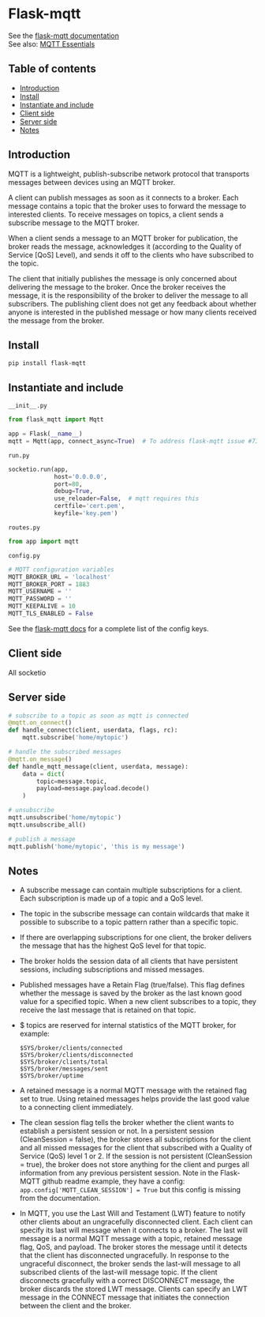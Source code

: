 # Flask-mqtt

See the [flask-mqtt documentation](https://flask-mqtt.readthedocs.io/en/latest/api/index.html)  
See also: [MQTT Essentials](https://www.hivemq.com/blog/mqtt-essentials-part-4-mqtt-publish-subscribe-unsubscribe/)

## Table of contents

<!-- toc -->

- [Introduction](#introduction)
- [Install](#install)
- [Instantiate and include](#instantiate-and-include)
- [Client side](#client-side)
- [Server side](#server-side)
- [Notes](#notes)

<!-- tocstop -->

## Introduction

MQTT is a lightweight, publish-subscribe network protocol that transports messages between devices using an MQTT broker.

A client can publish messages as soon as it connects to a broker. Each message contains a topic that the broker uses to forward the message to interested clients. To receive messages on topics, a client sends a subscribe message to the MQTT broker.

When a client sends a message to an MQTT broker for publication, the broker reads the message, acknowledges it (according to the Quality of Service [QoS] Level), and sends it off to the clients who have subscribed to the topic.

The client that initially publishes the message is only concerned about delivering the message to the broker. Once the broker receives the message, it is the responsibility of the broker to deliver the message to all subscribers. The publishing client does not get any feedback about whether anyone is interested in the published message or how many clients received the message from the broker.

## Install

```
pip install flask-mqtt
```

## Instantiate and include

`__init__.py`
```python
from flask_mqtt import Mqtt

app = Flask(__name__)
mqtt = Mqtt(app, connect_async=True)  # To address flask-mqtt issue #73
```

`run.py`
```python
socketio.run(app,
             host='0.0.0.0',
             port=80,
             debug=True,
             use_reloader=False,  # mqtt requires this
             certfile='cert.pem',
             keyfile='key.pem')
```

`routes.py`
```python
from app import mqtt
```

`config.py`
```python
# MQTT configuration variables
MQTT_BROKER_URL = 'localhost'
MQTT_BROKER_PORT = 1883
MQTT_USERNAME = ''
MQTT_PASSWORD = ''
MQTT_KEEPALIVE = 10
MQTT_TLS_ENABLED = False
```

See the [flask-mqtt docs](https://flask-mqtt.readthedocs.io/en/latest/configuration.html#configuration-keys) for a complete list of the config keys.

## Client side

All socketio

## Server side

```python
# subscribe to a topic as soon as mqtt is connected
@mqtt.on_connect()
def handle_connect(client, userdata, flags, rc):
    mqtt.subscribe('home/mytopic')

# handle the subscribed messages
@mqtt.on_message()
def handle_mqtt_message(client, userdata, message):
    data = dict(
        topic=message.topic,
        payload=message.payload.decode()
    )

# unsubscribe
mqtt.unsubscribe('home/mytopic')
mqtt.unsubscribe_all()

# publish a message
mqtt.publish('home/mytopic', 'this is my message')
```

## Notes

- A subscribe message can contain multiple subscriptions for a client. Each subscription is made up of a topic and a QoS level.

- The topic in the subscribe message can contain wildcards that make it possible to subscribe to a topic pattern rather than a specific topic.

- If there are overlapping subscriptions for one client, the broker delivers the message that has the highest QoS level for that topic.

-  The broker holds the session data of all clients that have persistent sessions, including subscriptions and missed messages.

- Published messages have a Retain Flag (true/false). This flag defines whether the message is saved by the broker as the last known good value for a specified topic. When a new client subscribes to a topic, they receive the last message that is retained on that topic.

- $ topics are reserved for internal statistics of the MQTT broker, for example:
  ```
  $SYS/broker/clients/connected
  $SYS/broker/clients/disconnected
  $SYS/broker/clients/total
  $SYS/broker/messages/sent
  $SYS/broker/uptime
  ```

- A retained message is a normal MQTT message with the retained flag set to true. Using retained messages helps provide the last good value to a connecting client immediately.

- The clean session flag tells the broker whether the client wants to establish a persistent session or not. In a persistent session (CleanSession = false), the broker stores all subscriptions for the client and all missed messages for the client that subscribed with a Quality of Service (QoS) level 1 or 2. If the session is not persistent (CleanSession = true), the broker does not store anything for the client and purges all information from any previous persistent session. Note in the Flask-MQTT github readme example, they have a config: `app.config['MQTT_CLEAN_SESSION'] = True` but this config is missing from the documentation.

- In MQTT, you use the Last Will and Testament (LWT) feature to notify other clients about an ungracefully disconnected client. Each client can specify its last will message when it connects to a broker. The last will message is a normal MQTT message with a topic, retained message flag, QoS, and payload. The broker stores the message until it detects that the client has disconnected ungracefully. In response to the ungraceful disconnect, the broker sends the last-will message to all subscribed clients of the last-will message topic. If the client disconnects gracefully with a correct DISCONNECT message, the broker discards the stored LWT message. Clients can specify an LWT message in the CONNECT message that initiates the connection between the client and the broker.
